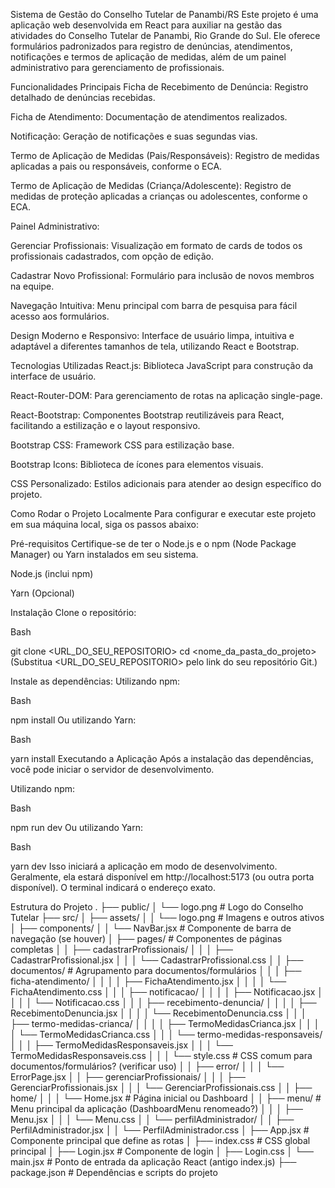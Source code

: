 Sistema de Gestão do Conselho Tutelar de Panambi/RS
Este projeto é uma aplicação web desenvolvida em React para auxiliar na gestão das atividades do Conselho Tutelar de Panambi, Rio Grande do Sul. Ele oferece formulários padronizados para registro de denúncias, atendimentos, notificações e termos de aplicação de medidas, além de um painel administrativo para gerenciamento de profissionais.

Funcionalidades Principais
Ficha de Recebimento de Denúncia: Registro detalhado de denúncias recebidas.

Ficha de Atendimento: Documentação de atendimentos realizados.

Notificação: Geração de notificações e suas segundas vias.

Termo de Aplicação de Medidas (Pais/Responsáveis): Registro de medidas aplicadas a pais ou responsáveis, conforme o ECA.

Termo de Aplicação de Medidas (Criança/Adolescente): Registro de medidas de proteção aplicadas a crianças ou adolescentes, conforme o ECA.

Painel Administrativo:

Gerenciar Profissionais: Visualização em formato de cards de todos os profissionais cadastrados, com opção de edição.

Cadastrar Novo Profissional: Formulário para inclusão de novos membros na equipe.

Navegação Intuitiva: Menu principal com barra de pesquisa para fácil acesso aos formulários.

Design Moderno e Responsivo: Interface de usuário limpa, intuitiva e adaptável a diferentes tamanhos de tela, utilizando React e Bootstrap.

Tecnologias Utilizadas
React.js: Biblioteca JavaScript para construção da interface de usuário.

React-Router-DOM: Para gerenciamento de rotas na aplicação single-page.

React-Bootstrap: Componentes Bootstrap reutilizáveis para React, facilitando a estilização e o layout responsivo.

Bootstrap CSS: Framework CSS para estilização base.

Bootstrap Icons: Biblioteca de ícones para elementos visuais.

CSS Personalizado: Estilos adicionais para atender ao design específico do projeto.

Como Rodar o Projeto Localmente
Para configurar e executar este projeto em sua máquina local, siga os passos abaixo:

Pré-requisitos
Certifique-se de ter o Node.js e o npm (Node Package Manager) ou Yarn instalados em seu sistema.

Node.js (inclui npm)

Yarn (Opcional)

Instalação
Clone o repositório:

Bash

git clone <URL_DO_SEU_REPOSITORIO>
cd <nome_da_pasta_do_projeto>
(Substitua <URL_DO_SEU_REPOSITORIO> pelo link do seu repositório Git.)

Instale as dependências:
Utilizando npm:

Bash

npm install
Ou utilizando Yarn:

Bash

yarn install
Executando a Aplicação
Após a instalação das dependências, você pode iniciar o servidor de desenvolvimento.

Utilizando npm:

Bash

npm run dev
Ou utilizando Yarn:

Bash

yarn dev
Isso iniciará a aplicação em modo de desenvolvimento. Geralmente, ela estará disponível em http://localhost:5173 (ou outra porta disponível). O terminal indicará o endereço exato.

Estrutura do Projeto
.
├── public/
│   └── logo.png        # Logo do Conselho Tutelar
├── src/
│   ├── assets/
│   │   └── logo.png    # Imagens e outros ativos
│   ├── components/
│   │   └── NavBar.jsx  # Componente de barra de navegação (se houver)
│   ├── pages/          # Componentes de páginas completas
│   │   ├── cadastrarProfissionais/
│   │   │   ├── CadastrarProfissional.jsx
│   │   │   └── CadastrarProfissional.css
│   │   ├── documentos/ # Agrupamento para documentos/formulários
│   │   │   ├── ficha-atendimento/
│   │   │   │   ├── FichaAtendimento.jsx
│   │   │   │   └── FichaAtendimento.css
│   │   │   ├── notificacao/
│   │   │   │   ├── Notificacao.jsx
│   │   │   │   └── Notificacao.css
│   │   │   ├── recebimento-denuncia/
│   │   │   │   ├── RecebimentoDenuncia.jsx
│   │   │   │   └── RecebimentoDenuncia.css
│   │   │   ├── termo-medidas-crianca/
│   │   │   │   ├── TermoMedidasCrianca.jsx
│   │   │   │   └── TermoMedidasCrianca.css
│   │   │   └── termo-medidas-responsaveis/
│   │   │       ├── TermoMedidasResponsaveis.jsx
│   │   │       └── TermoMedidasResponsaveis.css
│   │   │   └── style.css # CSS comum para documentos/formulários? (verificar uso)
│   │   ├── error/
│   │   │   └── ErrorPage.jsx
│   │   ├── gerenciarProfissionais/
│   │   │   ├── GerenciarProfissionais.jsx
│   │   │   └── GerenciarProfissionais.css
│   │   ├── home/
│   │   │   └── Home.jsx # Página inicial ou Dashboard
│   │   ├── menu/         # Menu principal da aplicação (DashboardMenu renomeado?)
│   │   │   ├── Menu.jsx
│   │   │   └── Menu.css
│   │   └── perfilAdministrador/
│   │       ├── PerfilAdministrador.jsx
│   │       └── PerfilAdministrador.css
│   ├── App.jsx           # Componente principal que define as rotas
│   ├── index.css         # CSS global principal
│   ├── Login.jsx         # Componente de login
│   ├── Login.css
│   └── main.jsx          # Ponto de entrada da aplicação React (antigo index.js)
├── package.json          # Dependências e scripts do projeto